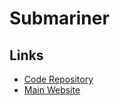 # Submariner

<!--
https://github.com/submariner-io/submariner-operator

https://github.com/submariner-io/submariner-charts/tree/devel/submariner-k8s-broker
https://github.com/submariner-io/submariner-charts/tree/devel/submariner-operator
-->

## Links

- [Code Repository](https://github.com/submariner-io/submariner)
- [Main Website](https://submariner.io/)

<!--
https://github.com/submariner-io/subctl
-->
